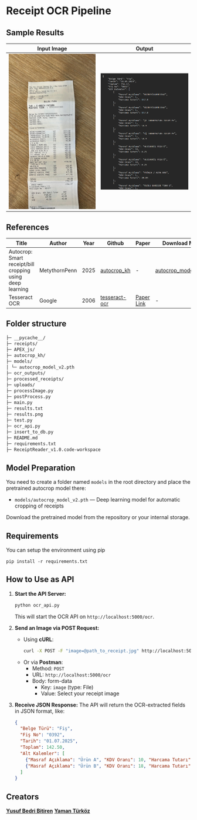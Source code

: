# Receipt OCR Pipeline

## Sample Results
Input Image             |  Output
:----------------------:|:----------------------:
<img src="./receipts/S1.jpg" width="300" title="sample-input">  |  <img src="./results.png" width="300" title="sample-output">

## References

| Title                                                                                   | Author           | Year | Github                                                                                 | Paper                                                                                      | Download Model                                  |
| ----------------------------------------------------------------------------------------| ---------------- | ---- | -------------------------------------------------------------------------------------- | ----------------------------------------------------------------------------------------- | ------------------------------------------------|
| Autocrop: Smart receipt/bill cropping using deep learning                               | MetythornPenn    | 2025 | [autocrop_kh](https://github.com/MetythornPenn/autocrop_kh)                            | -                                                                                         | [autocrop_model_v2.pth](./models/autocrop_model_v2.pth) |
| Tesseract OCR                                                                           | Google           | 2006 | [tesseract-ocr](https://github.com/tesseract-ocr/tesseract)                            | [Paper Link](https://ieeexplore.ieee.org/document/5636142)                                | -                                              |


## Folder structure
```
├─ __pycache__/
├─ receipts/
├─ APEX_js/
├─ autocrop_kh/
├─ models/
│ └─ autocrop_model_v2.pth
├─ ocr_outputs/
├─ processed_receipts/
├─ uploads/
├─ processImage.py
├─ postProcess.py
├─ main.py
├─ results.txt
├─ results.png
├─ test.py
├─ ocr_api.py
├─ insert_to_db.py
├─ README.md
├─ requirements.txt
├─ ReceiptReader_v1.0.code-workspace
```

## Model Preparation

You need to create a folder named `models` in the root directory and place the pretrained autocrop model there:

- `models/autocrop_model_v2.pth` — Deep learning model for automatic cropping of receipts

Download the pretrained model from the repository or your internal storage.

## Requirements
You can setup the environment using pip
```
pip install -r requirements.txt
```

## How to Use as API

1. **Start the API Server:**
   ```bash
   python ocr_api.py
   ```
   This will start the OCR API on `http://localhost:5000/ocr`.

2. **Send an Image via POST Request:**
   - Using **cURL**:
     ```bash
     curl -X POST -F "image=@path_to_receipt.jpg" http://localhost:5000/ocr
     ```
   - Or via **Postman**:
     - Method: `POST`
     - URL: `http://localhost:5000/ocr`
     - Body: form-data
       - Key: `image` (type: File)
       - Value: Select your receipt image

3. **Receive JSON Response:**
   The API will return the OCR-extracted fields in JSON format, like:
   ```json
   {
     "Belge Türü": "Fiş",
     "Fiş No": "0392",
     "Tarih": "01.07.2025",
     "Toplam": 142.50,
     "Alt Kalemler": [
       {"Masraf Açıklama": "Ürün A", "KDV Oranı": 10, "Harcama Tutarı": 50.00},
       {"Masraf Açıklama": "Ürün B", "KDV Oranı": 18, "Harcama Tutarı": 92.50}
     ]
   }
   ```


## Creators
[**Yusuf Bedri Bitiren**](https://github.com/Yusuf-Bedri-Bitiren)
[**Yaman Türköz**](https://github.com/Yaman-Turkoz)
